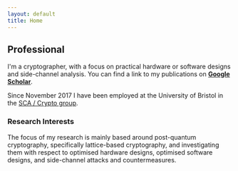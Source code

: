 ```yaml
---
layout: default
title: Home
---
```


## Professional 

I'm a cryptographer, with a focus on practical hardware or software designs and side-channel analysis. 
You can find a link to my publications on [**Google Scholar**](https://scholar.google.co.uk/citations?user=LItUNn4AAAAJ&hl=en).

Since November 2017 I have been employed at the University of Bristol in the [SCA / Crypto group](http://www.bristol-sca.com).

### Research Interests

The focus of my research is mainly based around post-quantum cryptography, specifically lattice-based cryptography, and investigating them with respect to optimised hardware designs, optimised software designs, and side-channel attacks and countermeasures.

